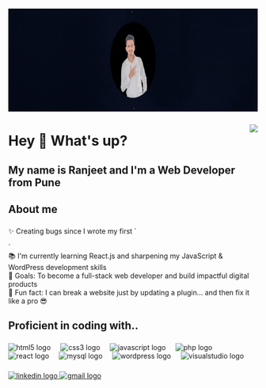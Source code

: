 <br clear="both">

<div align="right">
  <img height="208" src="https://github.com/Ranjeet-8065/Ranjeet-8065/blob/main/Ranjeet1.gif"  />
</div>

###

<img align="right" src="https://visitor-badge.laobi.icu/badge?page_id=Ranjeet-8065.Ranjeet-8065&"  />

###

<h1 align="left">Hey 👋 What's up?</h1>

###

<h2 align="left">My name is Ranjeet and I'm a Web Developer from Pune</h2>

###

<h2 align="left">About me</h2>

###

<p align="left">✨ Creating bugs since I wrote my first `<div>`  <br>📚 I'm currently learning React.js and sharpening my JavaScript & WordPress development skills  <br>🎯 Goals: To become a full-stack web developer and build impactful digital products  <br>🎲 Fun fact: I can break a website just by updating a plugin… and then fix it like a pro 😎</p>

###

<h2 align="left">Proficient in coding with..</h2>

###

<div align="left">
  <img src="https://cdn.jsdelivr.net/gh/devicons/devicon/icons/html5/html5-original.svg" height="40" alt="html5 logo"  />
  <img width="12" />
  <img src="https://cdn.jsdelivr.net/gh/devicons/devicon/icons/css3/css3-original.svg" height="40" alt="css3 logo"  />
  <img width="12" />
  <img src="https://cdn.jsdelivr.net/gh/devicons/devicon/icons/javascript/javascript-original.svg" height="40" alt="javascript logo"  />
  <img width="12" />
  <img src="https://cdn.jsdelivr.net/gh/devicons/devicon/icons/php/php-original.svg" height="40" alt="php logo"  />
  <img width="12" />
  <img src="https://cdn.jsdelivr.net/gh/devicons/devicon/icons/react/react-original.svg" height="40" alt="react logo"  />
  <img width="12" />
  <img src="https://cdn.jsdelivr.net/gh/devicons/devicon/icons/mysql/mysql-original.svg" height="40" alt="mysql logo"  />
  <img width="12" />
  <img src="https://cdn.jsdelivr.net/gh/devicons/devicon/icons/wordpress/wordpress-original.svg" height="40" alt="wordpress logo"  />
  <img width="12" />
  <img src="https://cdn.jsdelivr.net/gh/devicons/devicon/icons/visualstudio/visualstudio-plain.svg" height="40" alt="visualstudio logo"  />
</div>

###

<div align="left">
  <a href="https://www.linkedin.com/in/ranjeet-nachan-828b30283/" target="_blank">
    <img src="https://raw.githubusercontent.com/maurodesouza/profile-readme-generator/master/src/assets/icons/social/linkedin/default.svg" width="52" height="40" alt="linkedin logo"  />
  </a>
  <a href="ranjeetnachan@gmail.com" target="_blank">
    <img src="https://raw.githubusercontent.com/maurodesouza/profile-readme-generator/master/src/assets/icons/social/gmail/default.svg" width="52" height="40" alt="gmail logo"  />
  </a>
</div>

###
